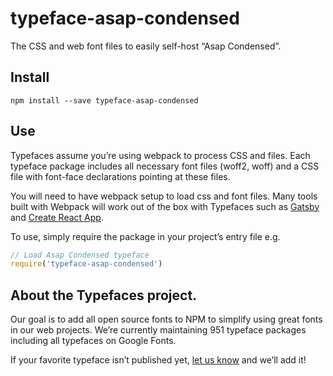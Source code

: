
# typeface-asap-condensed

The CSS and web font files to easily self-host “Asap Condensed”.

## Install

`npm install --save typeface-asap-condensed`

## Use

Typefaces assume you’re using webpack to process CSS and files. Each typeface
package includes all necessary font files (woff2, woff) and a CSS file with
font-face declarations pointing at these files.

You will need to have webpack setup to load css and font files. Many tools built
with Webpack will work out of the box with Typefaces such as [Gatsby](https://github.com/gatsbyjs/gatsby)
and [Create React App](https://github.com/facebookincubator/create-react-app).

To use, simply require the package in your project’s entry file e.g.

```javascript
// Load Asap Condensed typeface
require('typeface-asap-condensed')
```

## About the Typefaces project.

Our goal is to add all open source fonts to NPM to simplify using great fonts in
our web projects. We’re currently maintaining 951 typeface packages
including all typefaces on Google Fonts.

If your favorite typeface isn’t published yet, [let us know](https://github.com/KyleAMathews/typefaces)
and we’ll add it!
